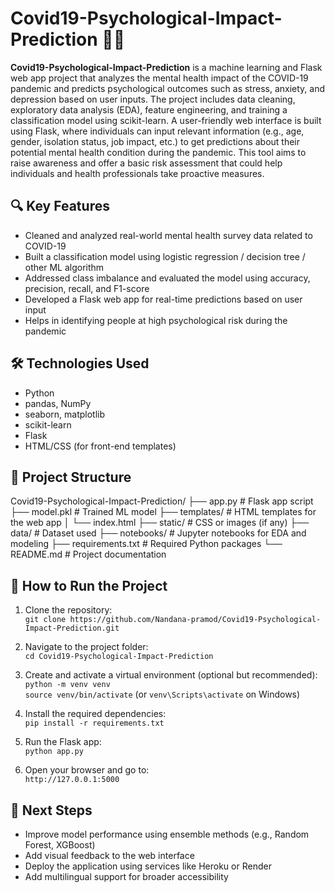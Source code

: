# Covid19-Psychological-Impact-Prediction 🧠😷

**Covid19-Psychological-Impact-Prediction** is a machine learning and Flask web app project that analyzes the mental health impact of the COVID-19 pandemic and predicts psychological outcomes such as stress, anxiety, and depression based on user inputs. The project includes data cleaning, exploratory data analysis (EDA), feature engineering, and training a classification model using scikit-learn. A user-friendly web interface is built using Flask, where individuals can input relevant information (e.g., age, gender, isolation status, job impact, etc.) to get predictions about their potential mental health condition during the pandemic. This tool aims to raise awareness and offer a basic risk assessment that could help individuals and health professionals take proactive measures.

## 🔍 Key Features

- Cleaned and analyzed real-world mental health survey data related to COVID-19  
- Built a classification model using logistic regression / decision tree / other ML algorithm  
- Addressed class imbalance and evaluated the model using accuracy, precision, recall, and F1-score  
- Developed a Flask web app for real-time predictions based on user input  
- Helps in identifying people at high psychological risk during the pandemic

## 🛠️ Technologies Used

- Python  
- pandas, NumPy  
- seaborn, matplotlib  
- scikit-learn  
- Flask  
- HTML/CSS (for front-end templates)

## 📁 Project Structure

Covid19-Psychological-Impact-Prediction/
├── app.py # Flask app script
├── model.pkl # Trained ML model
├── templates/ # HTML templates for the web app
│ └── index.html
├── static/ # CSS or images (if any)
├── data/ # Dataset used
├── notebooks/ # Jupyter notebooks for EDA and modeling
├── requirements.txt # Required Python packages
└── README.md # Project documentation


## 🚀 How to Run the Project

1. Clone the repository:  
   `git clone https://github.com/Nandana-pramod/Covid19-Psychological-Impact-Prediction.git`

2. Navigate to the project folder:  
   `cd Covid19-Psychological-Impact-Prediction`

3. Create and activate a virtual environment (optional but recommended):  
   `python -m venv venv`  
   `source venv/bin/activate` (or `venv\Scripts\activate` on Windows)

4. Install the required dependencies:  
   `pip install -r requirements.txt`

5. Run the Flask app:  
   `python app.py`

6. Open your browser and go to:  
   `http://127.0.0.1:5000`

## 📌 Next Steps

- Improve model performance using ensemble methods (e.g., Random Forest, XGBoost)  
- Add visual feedback to the web interface  
- Deploy the application using services like Heroku or Render  
- Add multilingual support for broader accessibility


